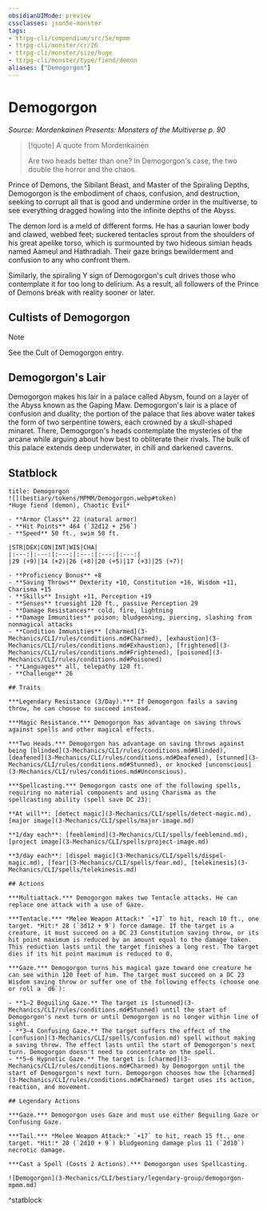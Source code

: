 ```yaml
---
obsidianUIMode: preview
cssclasses: json5e-monster
tags:
- ttrpg-cli/compendium/src/5e/mpmm
- ttrpg-cli/monster/cr/26
- ttrpg-cli/monster/size/huge
- ttrpg-cli/monster/type/fiend/demon
aliases: ["Demogorgon"]
---
```

# Demogorgon
*Source: Mordenkainen Presents: Monsters of the Multiverse p. 90*  

> [!quote] A quote from Mordenkainen  
> 
> Are two heads better than one? In Demogorgon's case, the two double the horror and the chaos.

Prince of Demons, the Sibilant Beast, and Master of the Spiraling Depths, Demogorgon is the embodiment of chaos, confusion, and destruction, seeking to corrupt all that is good and undermine order in the multiverse, to see everything dragged howling into the infinite depths of the Abyss.

The demon lord is a meld of different forms. He has a saurian lower body and clawed, webbed feet; suckered tentacles sprout from the shoulders of his great apelike torso, which is surmounted by two hideous simian heads named Aameul and Hathradiah. Their gaze brings bewilderment and confusion to any who confront them.

Similarly, the spiraling Y sign of Demogorgon's cult drives those who contemplate it for too long to delirium. As a result, all followers of the Prince of Demons break with reality sooner or later.

## Cultists of Demogorgon

> [!note]
> See the Cult of Demogorgon entry.

## Demogorgon's Lair

Demogorgon makes his lair in a palace called Abysm, found on a layer of the Abyss known as the Gaping Maw. Demogorgon's lair is a place of confusion and duality; the portion of the palace that lies above water takes the form of two serpentine towers, each crowned by a skull-shaped minaret. There, Demogorgon's heads contemplate the mysteries of the arcane while arguing about how best to obliterate their rivals. The bulk of this palace extends deep underwater, in chill and darkened caverns.

## Statblock

```ad-statblock
title: Demogorgon
![](bestiary/tokens/MPMM/Demogorgon.webp#token)
*Huge fiend (demon), Chaotic Evil*

- **Armor Class** 22 (natural armor)
- **Hit Points** 464 (`32d12 + 256`)
- **Speed** 50 ft., swim 50 ft.

|STR|DEX|CON|INT|WIS|CHA|
|:---:|:---:|:---:|:---:|:---:|:---:|
|29 (+9)|14 (+2)|26 (+8)|20 (+5)|17 (+3)|25 (+7)|

- **Proficiency Bonus** +8
- **Saving Throws** Dexterity +10, Constitution +16, Wisdom +11, Charisma +15
- **Skills** Insight +11, Perception +19
- **Senses** truesight 120 ft., passive Perception 29
- **Damage Resistances** cold, fire, lightning
- **Damage Immunities** poison; bludgeoning, piercing, slashing from nonmagical attacks
- **Condition Immunities** [charmed](3-Mechanics/CLI/rules/conditions.md#Charmed), [exhaustion](3-Mechanics/CLI/rules/conditions.md#Exhaustion), [frightened](3-Mechanics/CLI/rules/conditions.md#Frightened), [poisoned](3-Mechanics/CLI/rules/conditions.md#Poisoned)
- **Languages** all, telepathy 120 ft.
- **Challenge** 26

## Traits

***Legendary Resistance (3/Day).*** If Demogorgon fails a saving throw, he can choose to succeed instead.

***Magic Resistance.*** Demogorgon has advantage on saving throws against spells and other magical effects.

***Two Heads.*** Demogorgon has advantage on saving throws against being [blinded](3-Mechanics/CLI/rules/conditions.md#Blinded), [deafened](3-Mechanics/CLI/rules/conditions.md#Deafened), [stunned](3-Mechanics/CLI/rules/conditions.md#Stunned), or knocked [unconscious](3-Mechanics/CLI/rules/conditions.md#Unconscious).

***Spellcasting.*** Demogorgon casts one of the following spells, requiring no material components and using Charisma as the spellcasting ability (spell save DC 23):

**At will**: [detect magic](3-Mechanics/CLI/spells/detect-magic.md), [major image](3-Mechanics/CLI/spells/major-image.md)

**1/day each**: [feeblemind](3-Mechanics/CLI/spells/feeblemind.md), [project image](3-Mechanics/CLI/spells/project-image.md)

**3/day each**: [dispel magic](3-Mechanics/CLI/spells/dispel-magic.md), [fear](3-Mechanics/CLI/spells/fear.md), [telekinesis](3-Mechanics/CLI/spells/telekinesis.md)

## Actions

***Multiattack.*** Demogorgon makes two Tentacle attacks. He can replace one attack with a use of Gaze.

***Tentacle.*** *Melee Weapon Attack:* `+17` to hit, reach 10 ft., one target. *Hit:* 28 (`3d12 + 9`) force damage. If the target is a creature, it must succeed on a DC 23 Constitution saving throw, or its hit point maximum is reduced by an amount equal to the damage taken. This reduction lasts until the target finishes a long rest. The target dies if its hit point maximum is reduced to 0.

***Gaze.*** Demogorgon turns his magical gaze toward one creature he can see within 120 feet of him. The target must succeed on a DC 23 Wisdom saving throw or suffer one of the following effects (choose one or roll a `d6`):

- **1–2 Beguiling Gaze.** The target is [stunned](3-Mechanics/CLI/rules/conditions.md#Stunned) until the start of Demogorgon's next turn or until Demogorgon is no longer within line of sight.  
- **3–4 Confusing Gaze.** The target suffers the effect of the [confusion](3-Mechanics/CLI/spells/confusion.md) spell without making a saving throw. The effect lasts until the start of Demogorgon's next turn. Demogorgon doesn't need to concentrate on the spell.  
- **5–6 Hypnotic Gaze.** The target is [charmed](3-Mechanics/CLI/rules/conditions.md#Charmed) by Demogorgon until the start of Demogorgon's next turn. Demogorgon chooses how the [charmed](3-Mechanics/CLI/rules/conditions.md#Charmed) target uses its action, reaction, and movement.  

## Legendary Actions

***Gaze.*** Demogorgon uses Gaze and must use either Beguiling Gaze or Confusing Gaze.

***Tail.*** *Melee Weapon Attack:* `+17` to hit, reach 15 ft., one target. *Hit:* 20 (`2d10 + 9`) bludgeoning damage plus 11 (`2d10`) necrotic damage.

***Cast a Spell (Costs 2 Actions).*** Demogorgon uses Spellcasting.

![Demogorgon](3-Mechanics/CLI/bestiary/legendary-group/demogorgon-mpmm.md)
```
^statblock